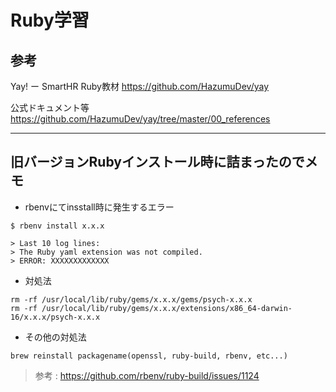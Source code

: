 # Ruby学習


## 参考
Yay! ー SmartHR Ruby教材
https://github.com/HazumuDev/yay

公式ドキュメント等
https://github.com/HazumuDev/yay/tree/master/00_references

---

## 旧バージョンRubyインストール時に詰まったのでメモ

- rbenvにてinsstall時に発生するエラー

```
$ rbenv install x.x.x

> Last 10 log lines:
> The Ruby yaml extension was not compiled.
> ERROR: XXXXXXXXXXXXX
```

- 対処法

```
rm -rf /usr/local/lib/ruby/gems/x.x.x/gems/psych-x.x.x
rm -rf /usr/local/lib/ruby/gems/x.x.x/extensions/x86_64-darwin-16/x.x.x/psych-x.x.x
```

- その他の対処法
```
brew reinstall packagename(openssl, ruby-build, rbenv, etc...)
```

> 参考 : https://github.com/rbenv/ruby-build/issues/1124
